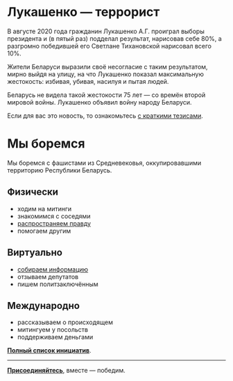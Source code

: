 # Лукашенко — террорист

В августе 2020 года гражданин Лукашенко А.Г. проиграл выборы президента и (в пятый раз) подделал результат, нарисовав себе 80%, а разгромно победившей его Светлане Тихановской нарисовал всего 10%.

Жители Беларуси выразили своё несогласие с таким результатом, мирно выйдя на улицу, на что Лукашенко показал максимальную жестокость: избивая, убивая, насилуя и пытая людей.

Беларусь не видела такой жестокости 75 лет — со времён второй мировой войны. Лукашенко объявил войну народу Беларуси.

Если для вас это новость, то ознакомьтесь [с краткими тезисами](https://free-belarus.info/summary).

# Мы боремся

Мы боремся с фашистами из Средневековья, оккупировавшими территорию Республики Беларусь.

## Физически

- ходим на митинги
- знакомимся с соседями
- [распространяем правду](https://free-belarus.info/agitation)
- помогаем другим

## Виртуально

- [собираем информацию](https://free-belarus.info/contribute)
- отзываем депутатов
- пишем политзаключённым

## Международно

- рассказываем о происходящем
- митингуем у посольств
- поддерживаем деньгами

[**Полный список инициатив**](https://free-belarus.info/initiatives).

---

[**Присоединяйтесь**](https://free-belarus.info/contribute), вместе — победим.
